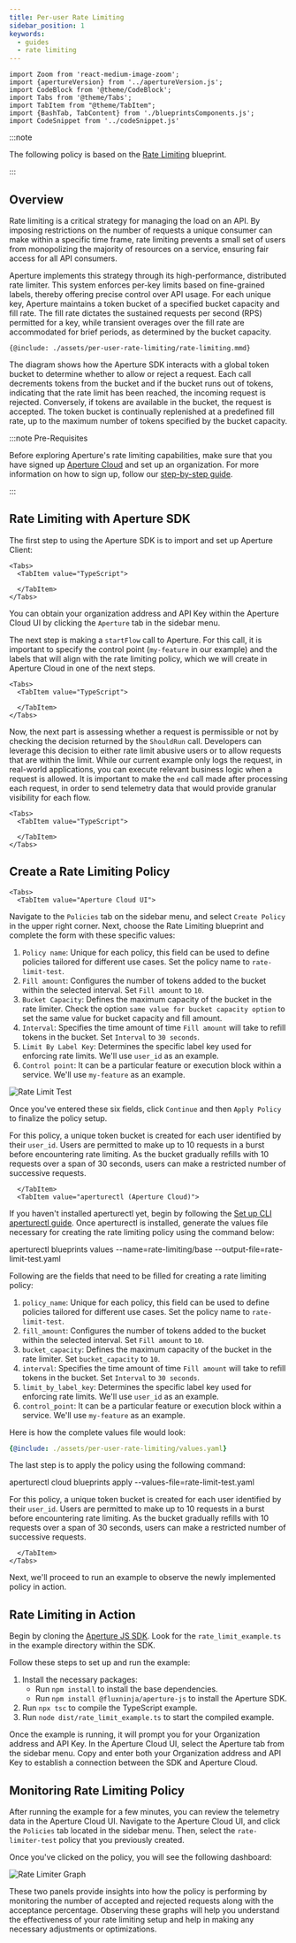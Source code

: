 ```yaml
---
title: Per-user Rate Limiting
sidebar_position: 1
keywords:
  - guides
  - rate limiting
---
```


```mdx-code-block
import Zoom from 'react-medium-image-zoom';
import {apertureVersion} from '../apertureVersion.js';
import CodeBlock from '@theme/CodeBlock';
import Tabs from '@theme/Tabs';
import TabItem from "@theme/TabItem";
import {BashTab, TabContent} from './blueprintsComponents.js';
import CodeSnippet from '../codeSnippet.js'

```

:::note

The following policy is based on the
[Rate Limiting](/reference/blueprints/rate-limiting/base.md) blueprint.

:::

## Overview

Rate limiting is a critical strategy for managing the load on an API. By
imposing restrictions on the number of requests a unique consumer can make
within a specific time frame, rate limiting prevents a small set of users from
monopolizing the majority of resources on a service, ensuring fair access for
all API consumers.

Aperture implements this strategy through its high-performance, distributed rate
limiter. This system enforces per-key limits based on fine-grained labels,
thereby offering precise control over API usage. For each unique key, Aperture
maintains a token bucket of a specified bucket capacity and fill rate. The fill
rate dictates the sustained requests per second (RPS) permitted for a key, while
transient overages over the fill rate are accommodated for brief periods, as
determined by the bucket capacity.

<Zoom>

```mermaid
{@include: ./assets/per-user-rate-limiting/rate-limiting.mmd}
```

</Zoom>

The diagram shows how the Aperture SDK interacts with a global token bucket to
determine whether to allow or reject a request. Each call decrements tokens from
the bucket and if the bucket runs out of tokens, indicating that the rate limit
has been reached, the incoming request is rejected. Conversely, if tokens are
available in the bucket, the request is accepted. The token bucket is
continually replenished at a predefined fill rate, up to the maximum number of
tokens specified by the bucket capacity.

:::note Pre-Requisites

Before exploring Aperture's rate limiting capabilities, make sure that you have
signed up [Aperture Cloud](https://app.fluxninja.com/sign-up) and set up an
organization. For more information on how to sign up, follow our
[step-by-step guide](/reference/cloud-ui/sign-up.md).

:::

## Rate Limiting with Aperture SDK

The first step to using the Aperture SDK is to import and set up Aperture
Client:

```mdx-code-block
<Tabs>
  <TabItem value="TypeScript">
```

<CodeSnippet lang="ts" snippetName="clientConstructor" />

```mdx-code-block
  </TabItem>
</Tabs>
```

You can obtain your organization address and API Key within the Aperture Cloud
UI by clicking the `Aperture` tab in the sidebar menu.

The next step is making a `startFlow` call to Aperture. For this call, it is
important to specify the control point (`my-feature` in our example) and the
labels that will align with the rate limiting policy, which we will create in
Aperture Cloud in one of the next steps.

```mdx-code-block
<Tabs>
  <TabItem value="TypeScript">
```

<CodeSnippet lang="ts" snippetName="RLStartFlow" />

```mdx-code-block
  </TabItem>
</Tabs>
```

Now, the next part is assessing whether a request is permissible or not by
checking the decision returned by the `ShouldRun` call. Developers can leverage
this decision to either rate limit abusive users or to allow requests that are
within the limit. While our current example only logs the request, in real-world
applications, you can execute relevant business logic when a request is allowed.
It is important to make the `end` call made after processing each request, in
order to send telemetry data that would provide granular visibility for each
flow.

```mdx-code-block
<Tabs>
  <TabItem value="TypeScript">
```

<CodeSnippet lang="ts" snippetName="RLFlowShouldRun" />

```mdx-code-block
  </TabItem>
</Tabs>
```

## Create a Rate Limiting Policy

```mdx-code-block
<Tabs>
  <TabItem value="Aperture Cloud UI">
```

Navigate to the `Policies` tab on the sidebar menu, and select `Create Policy`
in the upper right corner. Next, choose the Rate Limiting blueprint and complete
the form with these specific values:

1. `Policy name`: Unique for each policy, this field can be used to define
   policies tailored for different use cases. Set the policy name to
   `rate-limit-test`.
2. `Fill amount`: Configures the number of tokens added to the bucket within the
   selected interval. Set `Fill amount` to `10`.
3. `Bucket Capacity`: Defines the maximum capacity of the bucket in the rate
   limiter. Check the option `same value for bucket capacity option` to set the
   same value for bucket capacity and fill amount.
4. `Interval`: Specifies the time amount of time `Fill amount` will take to
   refill tokens in the bucket. Set `Interval` to `30 seconds`.
5. `Limit By Label Key`: Determines the specific label key used for enforcing
   rate limits. We'll use `user_id` as an example.
6. `Control point`: It can be a particular feature or execution block within a
   service. We'll use `my-feature` as an example.

![Rate Limit Test](./assets/per-user-rate-limiting/rate-limit-test.png)

Once you've entered these six fields, click `Continue` and then `Apply Policy`
to finalize the policy setup.

For this policy, a unique token bucket is created for each user identified by
their `user_id`. Users are permitted to make up to 10 requests in a burst before
encountering rate limiting. As the bucket gradually refills with 10 requests
over a span of 30 seconds, users can make a restricted number of successive
requests.

```mdx-code-block
  </TabItem>
  <TabItem value="aperturectl (Aperture Cloud)">
```

If you haven't installed aperturectl yet, begin by following the
[Set up CLI aperturectl guide](/reference/aperture-cli/aperture-cli.md). Once
aperturectl is installed, generate the values file necessary for creating the
rate limiting policy using the command below:

<CodeBlock language="bash"> aperturectl blueprints values
--name=rate-limiting/base --output-file=rate-limit-test.yaml </CodeBlock>

Following are the fields that need to be filled for creating a rate limiting
policy:

1. `policy_name`: Unique for each policy, this field can be used to define
   policies tailored for different use cases. Set the policy name to
   `rate-limit-test`.
2. `fill_amount`: Configures the number of tokens added to the bucket within the
   selected interval. Set `Fill amount` to `10`.
3. `bucket_capacity`: Defines the maximum capacity of the bucket in the rate
   limiter. Set `bucket_capacity` to `10`.
4. `interval`: Specifies the time amount of time `Fill amount` will take to
   refill tokens in the bucket. Set `Interval` to `30 seconds`.
5. `limit_by_label_key`: Determines the specific label key used for enforcing
   rate limits. We'll use `user_id` as an example.
6. `control_point`: It can be a particular feature or execution block within a
   service. We'll use `my-feature` as an example.

Here is how the complete values file would look:

```yaml
{@include: ./assets/per-user-rate-limiting/values.yaml}
```

The last step is to apply the policy using the following command:

<CodeBlock language="bash"> aperturectl cloud blueprints apply
--values-file=rate-limit-test.yaml </CodeBlock>

For this policy, a unique token bucket is created for each user identified by
their `user_id`. Users are permitted to make up to 10 requests in a burst before
encountering rate limiting. As the bucket gradually refills with 10 requests
over a span of 30 seconds, users can make a restricted number of successive
requests.

```mdx-code-block
  </TabItem>
</Tabs>
```

Next, we'll proceed to run an example to observe the newly implemented policy in
action.

## Rate Limiting in Action

Begin by cloning the
[Aperture JS SDK](https://github.com/fluxninja/aperture-js). Look for the
`rate_limit_example.ts` in the example directory within the SDK.

Follow these steps to set up and run the example:

1. Install the necessary packages:
   - Run `npm install` to install the base dependencies.
   - Run `npm install @fluxninja/aperture-js` to install the Aperture SDK.
2. Run `npx tsc` to compile the TypeScript example.
3. Run `node dist/rate_limit_example.ts` to start the compiled example.

Once the example is running, it will prompt you for your Organization address
and API Key. In the Aperture Cloud UI, select the Aperture tab from the sidebar
menu. Copy and enter both your Organization address and API Key to establish a
connection between the SDK and Aperture Cloud.

## Monitoring Rate Limiting Policy

After running the example for a few minutes, you can review the telemetry data
in the Aperture Cloud UI. Navigate to the Aperture Cloud UI, and click the
`Policies` tab located in the sidebar menu. Then, select the `rate-limiter-test`
policy that you previously created.

Once you've clicked on the policy, you will see the following dashboard:

![Rate Limiter Graph](./assets/per-user-rate-limiting/rate-limiter-graph.png)

These two panels provide insights into how the policy is performing by
monitoring the number of accepted and rejected requests along with the
acceptance percentage. Observing these graphs will help you understand the
effectiveness of your rate limiting setup and help in making any necessary
adjustments or optimizations.
